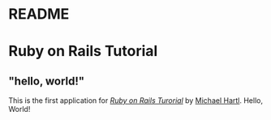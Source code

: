# README

# Ruby on Rails Tutorial

## "hello, world!"

This is the first application for [*Ruby on Rails Turorial*](https://www.railstutorial.org/) by [Michael
Hartl](https://www.michaelhartl/). Hello, World!
